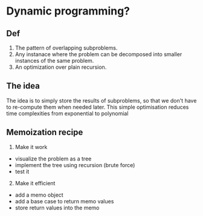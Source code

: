 # Dynamic programming?

## Def
 1. The pattern of overlapping subproblems.
 2.  Any instanace where the problem can be decomposed into smaller instances of the same problem. 
 3.  An optimization over plain recursion. 

## The idea
The idea is to simply store the results of subproblems, so that we don't have to re-compute them
when needed later. This simple optimisation reduces time complexities from exponential to
polynomial

## Memoization recipe
 1. Make it work
  - visualize the problem as a tree
  - implement the tree using recursion (brute force)
  - test it
 2. Make it efficient 
  - add a memo object
  - add a base case to return memo values
  - store return values into the memo
